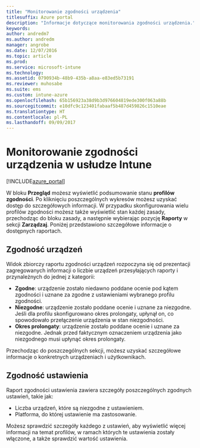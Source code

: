 ```yaml
---
title: "Monitorowanie zgodności urządzenia"
titlesuffix: Azure portal
description: "Informacje dotyczące monitorowania zgodności urządzenia."
keywords: 
author: andredm7
ms.author: andredm
manager: angrobe
ms.date: 12/07/2016
ms.topic: article
ms.prod: 
ms.service: microsoft-intune
ms.technology: 
ms.assetid: 0790934b-48b9-435b-a8aa-e83ed5b73191
ms.reviewer: muhosabe
ms.suite: ems
ms.custom: intune-azure
ms.openlocfilehash: 65b156923a38d9b3d976604819ede300f063a88b
ms.sourcegitcommit: e10dfc9c123401fabaaf5b487d459826c1510eae
ms.translationtype: HT
ms.contentlocale: pl-PL
ms.lasthandoff: 09/09/2017
---
```

# <a name="how-to-monitor-device-compliance-in-intune"></a>Monitorowanie zgodności urządzenia w usłudze Intune

[!INCLUDE[azure_portal](./includes/azure_portal.md)]

W bloku **Przegląd** możesz wyświetlić podsumowanie stanu **profilów zgodności**.
Po kliknięciu poszczególnych wykresów możesz uzyskać dostęp do szczegółowych informacji. W przypadku skonfigurowania wielu profilów zgodności możesz także wyświetlić stan każdej zasady, przechodząc do bloku zasady, a następnie wybierając pozycję **Raporty** w sekcji **Zarządzaj**.  Poniżej przedstawiono szczegółowe informacje o dostępnych raportach.

##  <a name="device-compliance"></a>Zgodność urządzeń

Widok zbiorczy raportu zgodności urządzeń rozpoczyna się od prezentacji zagregowanych informacji o liczbie urządzeń przesyłających raporty i przynależnych do jednej z kategorii:

- **Zgodne**: urządzenie zostało niedawno poddane ocenie pod kątem zgodności i uznane za zgodne z ustawieniami wybranego profilu zgodności.
- **Niezgodne**: urządzenie zostało poddane ocenie i uznane za niezgodne.  Jeśli dla profilu skonfigurowano okres prolongaty, upłynął on, co spowodowało przełączenie urządzenia w stan niezgodności.
- **Okres prolongaty**: urządzenie zostało poddane ocenie i uznane za niezgodne. Jednak przed faktycznym oznaczeniem urządzenia jako niezgodnego musi upłynąć okres prolongaty.

Przechodząc do poszczególnych sekcji, możesz uzyskać szczegółowe informacje o konkretnych urządzeniach i użytkownikach.

## <a name="setting-compliance"></a>Zgodność ustawienia

Raport zgodności ustawienia zawiera szczegóły poszczególnych zgodnych ustawień, takie jak:

- Liczba urządzeń, które są niezgodne z ustawieniem.
- Platforma, do której ustawienie ma zastosowanie.

Możesz sprawdzić szczegóły każdego z ustawień, aby wyświetlić więcej informacji na temat profilów, w ramach których te ustawienia zostały włączone, a także sprawdzić wartość ustawienia.
